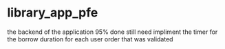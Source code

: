 # library_app_pfe

the backend of the application 95% done still need impliment the timer for the borrow duration for each user order that was validated
